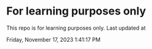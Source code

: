 # For learning purposes only
This repo is for learning purposes only.
Last updated at

Friday, November 17, 2023 1:41:17 PM

